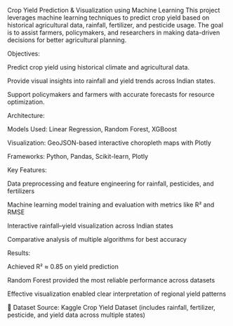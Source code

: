 Crop Yield Prediction & Visualization using Machine Learning
This project leverages machine learning techniques to predict crop yield based on historical agricultural data, rainfall, fertilizer, and pesticide usage. The goal is to assist farmers, policymakers, and researchers in making data-driven decisions for better agricultural planning.

Objectives:

Predict crop yield using historical climate and agricultural data.

Provide visual insights into rainfall and yield trends across Indian states.

Support policymakers and farmers with accurate forecasts for resource optimization.

Architecture:

Models Used: Linear Regression, Random Forest, XGBoost

Visualization: GeoJSON-based interactive choropleth maps with Plotly

Frameworks:
Python, Pandas, Scikit-learn, Plotly

Key Features:

Data preprocessing and feature engineering for rainfall, pesticides, and fertilizers

Machine learning model training and evaluation with metrics like R² and RMSE

Interactive rainfall–yield visualization across Indian states

Comparative analysis of multiple algorithms for best accuracy

Results:

Achieved R² ≈ 0.85 on yield prediction

Random Forest provided the most reliable performance across datasets

Effective visualization enabled clear interpretation of regional yield patterns

📁 Dataset Source: Kaggle Crop Yield Dataset (includes rainfall, fertilizer, pesticide, and yield data across multiple states)
